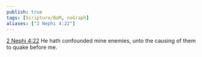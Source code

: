 ```yaml
---
publish: true
tags: [Scripture/BoM, noGraph]
aliases: ["2 Nephi 4:22"]
---
```

[2 Nephi 4:22](https://churchofjesuschrist.org/study/scriptures/bofm/2-ne/4?lang=eng&id=p22#p22) He hath confounded mine enemies, unto the causing of them to quake before me.
